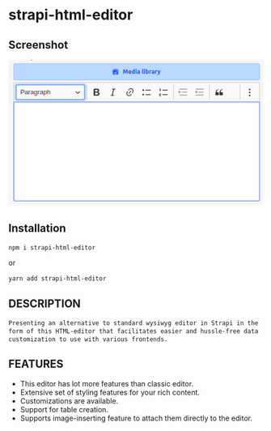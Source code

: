 # strapi-html-editor

## Screenshot

![Screenshot of the editor](./assests/demo.png?raw=true "Screenshot")

## Installation

```
npm i strapi-html-editor
```
or

```
yarn add strapi-html-editor
```

## DESCRIPTION

```
Presenting an alternative to standard wysiwyg editor in Strapi in the form of this HTML-editor that facilitates easier and hussle-free data customization to use with various frontends.
```

## FEATURES

- This editor has lot more features than classic editor.
- Extensive set of styling features for your rich content.
- Customizations are available.
- Support for table creation.
- Supports image-inserting feature to attach them directly to the editor.